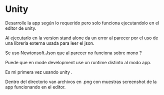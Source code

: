 # Unity
Desarrolle la app según lo requerido pero solo funciona ejecutandolo en el editor de unity.

Al ejecutarlo en la version stand alone da un error al parecer por el uso de una libreria externa usada para leer el json.

Se uso Newtonsoft.Json que al parecer no funciona sobre mono ?

Puede que en mode development use un runtime distinto al modo app.

Es mi primera vez usando unity .

Dentro del directorio van archivos en .png con muestras screenshot de la app funcionando en el editor.

